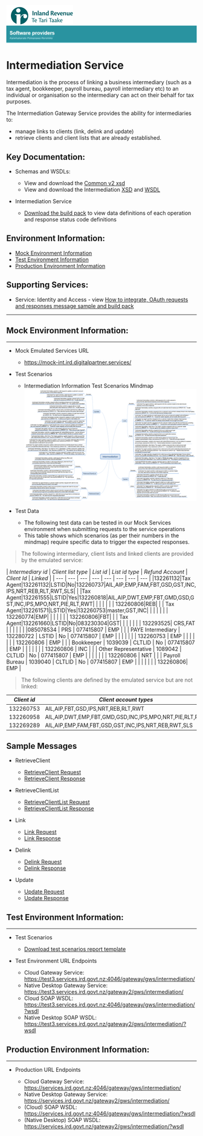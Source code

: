 ![IRD logo](../Images/IRlogo.gif)
![Software Dev](../Images/SoftwareDev.png)

# Intermediation Service

Intermediation is the process of linking a business intermediary (such as a tax agent, 
bookkeeper, payroll bureau, payroll intermediary etc) to an individual or organisation 
so the intermediary can act on their behalf for tax purposes. 

The Intermediation Gateway Service provides the ability for intermediaries to:
- manage links to clients (link, delink and update) 
- retrieve clients and client lists that are already established.

## Key Documentation:

- Schemas and WSDLs:
	- View and download the [Common v2 xsd](../Schema%20-%20Common/Common.v2.xsd)
	- View and download the Intermediation [XSD](Latest/Intermediation.v1.xsd) and [WSDL](Latest/IntermediationDevWsdl.v1.wsdl)
	
- Intermediation Service 
	- [Download the build pack](Latest/Gateway%20Services%20Build%20Pack%20-%20Intermediation%20Service.pdf) to view data definitions of each operation and response status code definitions

## Environment Information: 	
	
- [Mock Environment Information](#Mock-Environment-Information)
- [Test Environment Information](#Test-Environment-Information)
- [Production Environment Information](#Production-Environment-Information)

## Supporting Services:

* Service: Identity and Access - view [How to integrate, OAuth requests and responses message sample and build pack](../Service%20-%20Identity%20and%20Access/Latest/) 

---

## Mock Environment Information:
-----------------

* Mock Emulated Services URL
	* https://mock-int.ird.digitalpartner.services/ 

* Test Scenarios 	
	- Intermediation Information Test Scenarios Mindmap
	![Test Scenarios](images/Intermediation-test-scenarios.png)	

* Test Data
	* The following test data can be tested in our Mock Services environment when submitting requests to the service operations
	* This table shows which scenarios (as per their numbers in the mindmap) require specific data to trigger the expected responses. 

> The following intermediary, client lists and linked clients are provided by the emulated service:

| *Intermediary id* | *Client list type* | *List id* | *List id type* | *Refund Account* | *Client Id* | *Linked* |
| --- | --- | --- | --- | --- | --- | --- | --- | 
|132261132|Tax Agent|132261132|LSTID|No|132260737|AIL,AIP,EMP,FAM,FBT,GSD,GST,INC,IPS,NRT,REB,RLT,RWT,SLS|
| |Tax Agent|132261555|LSTID|Yes|132260818|AIL,AIP,DWT,EMP,FBT,GMD,GSD,GST,INC,IPS,MPO,NRT,PIE,RLT,RWT|
| | | | | | 132260806|REB|
| | Tax Agent|132261571|LSTID|Yes|132260753|master,GST,INC|
| | | | | | 132260774|EMP|
| | | | | | 132260806|FBT|
| | Tax Agent|132261660|LSTID|No|083230304|GST|
| | | | | | 132293525| CRS,FAT |
| | | | | |085078534 | PRS | 077415807 | EMP |
| | PAYE Intermediary | 132280722 | LSTID | No | 077415807 | EMP |
| | | | | | 132260753 | EMP |
| | | | | | 132260806 | EMP |
| | Bookkeeper | 1039039 | CLTLID | No | 077415807 | EMP |
| | | | | | 132260806 | INC | 
| | Other Representative | 1089042 | CLTLID | No | 077415807 | EMP |
| | | | | | 132260806 | NRT | 
| | Payroll Bureau | 1039040 | CLTLID | No | 077415807 | EMP |
| | | | | | 132260806| EMP |	

> The following clients are defined by the emulated service but are not linked:

| *Client id* | *Client account types* |
| --- | --- | 
| 132260753| AIL,AIP,FBT,GSD,IPS,NRT,REB,RLT,RWT |
| 132260958 | AIL,AIP,DWT,EMP,FBT,GMD,GSD,INC,IPS,MPO,NRT,PIE,RLT,RWT |
| 132269289 | AIL,AIP,EMP,FAM,FBT,GSD,GST,INC,IPS,NRT,REB,RWT,SLS |

## Sample Messages

* RetrieveClient
	* [RetrieveClient Request](sample%20messages/RetrieveClient-request.xml)
	* [RetrieveClient Response](sample%20messages/RetrieveClient-response.xml)

* RetrieveClientList
	* [RetrieveClientList Request](sample%20messages/RetriveClientList-request.xml)
	* [RetrieveClientList Response](sample%20messages/RetriveClientList-response.xml)

* Link
	* [Link Request](sample%20messages/Link-request.xml)
	* [Link Response](sample%20messages/Link-response.xml)

* Delink
	* [Delink Request](sample%20messages/Delink-request.xml)
	* [Delink Response](sample%20messages/Delink-response.xml)

* Update
	* [Update Request](sample%20messages/Update-request.xml)
	* [Update Response](sample%20messages/Update-response.xml)




## Test Environment Information:
-----------------

* Test Scenarios
	- [Download test scenarios report template](Intermediation%20Service%20-%20Test%20Scenarios%20Report%20Template.docx)

* Test Environment URL Endpoints
	
	* Cloud Gateway Service: https://test3.services.ird.govt.nz:4046/gateway/gws/intermediation/
	* Native Desktop Gateway Service: https://test3.services.ird.govt.nz/gateway2/gws/intermediation/
	* Cloud SOAP WSDL: https://test3.services.ird.govt.nz:4046/gateway/gws/intermediation/?wsdl
	* Native Desktop SOAP WSDL: https://test3.services.ird.govt.nz/gateway2/gws/intermediation/?wsdl
            
## Production Environment Information:
-----------------

* Production URL Endpoints

	- Cloud Gateway Service: https://services.ird.govt.nz:4046/gateway/gws/intermediation/
	- Native Desktop Gateway Service: https://services.ird.govt.nz/gateway2/gws/intermediation/
	- (Cloud) SOAP WSDL: https://services.ird.govt.nz:4046/gateway/gws/intermediation/?wsdl
	- (Native Desktop) SOAP WSDL: https://services.ird.govt.nz/gateway2/gws/intermediation/?wsdl
	
